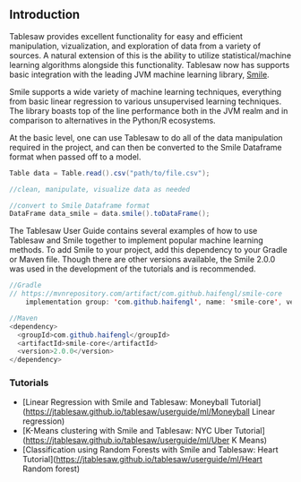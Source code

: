 ## Introduction

Tablesaw provides excellent functionality for easy and efficient manipulation, vizualization, and exploration of data from a variety of sources. A natural extension of this is the ability to utilize statistical/machine learning algorithms alongside this functionality. Tablesaw now has supports basic integration with the leading JVM machine learning library, [Smile](https://haifengl.github.io/). 

Smile supports a wide variety of machine learning techniques, everything from basic linear regression to various unsupervised learning techniques. The library boasts top of the line performance both in the JVM realm and in comparison to alternatives in the Python/R ecosystems. 

At the basic level, one can use Tablesaw to do all of the data manipulation required in the project, and can then be converted to the Smile Dataframe format when passed off to a model. 

```Java
Table data = Table.read().csv("path/to/file.csv");

//clean, manipulate, visualize data as needed

//convert to Smile Dataframe format
DataFrame data_smile = data.smile().toDataFrame();
```

The Tablesaw User Guide contains several examples of how to use Tablesaw and Smile together to implement popular machine learning methods. To add Smile to your project, add this dependency to your Gradle or Maven file. Though there are other versions available, the Smile 2.0.0 was used in the development of the tutorials and is recommended. 


```Java
//Gradle
// https://mvnrepository.com/artifact/com.github.haifengl/smile-core
    implementation group: 'com.github.haifengl', name: 'smile-core', version: '2.0.0'
```

```Java
//Maven
<dependency>
  <groupId>com.github.haifengl</groupId>
  <artifactId>smile-core</artifactId>
  <version>2.0.0</version>
</dependency>
```

### Tutorials

* [Linear Regression with Smile and Tablesaw: Moneyball Tutorial](https://jtablesaw.github.io/tablesaw/userguide/ml/Moneyball Linear regression)
* [K-Means clustering with Smile and Tablesaw: NYC Uber Tutorial](https://jtablesaw.github.io/tablesaw/userguide/ml/Uber K Means)
* [Classification using Random Forests with Smile and Tablesaw: Heart Tutorial](https://jtablesaw.github.io/tablesaw/userguide/ml/Heart Random forest)
